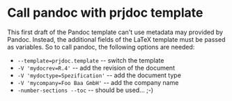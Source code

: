 # Call pandoc with prjdoc template

This first draft of the Pandoc template can't use metadata may provided by Pandoc. Instead, the additional fields of the LaTeX template must be passed as variables. So to call pandoc, the following options are needed:

* `--template=prjdoc.template` -- switch the template
* `-V 'mydocrev=R.4'` -- add the revision of the document
* `-V 'mydoctype=Spezification'` -- add the document type
* `-V 'mycompany=Foo Baa GmbH'` -- add the company name
* `-number-sections --toc` -- should be used... ;-)

